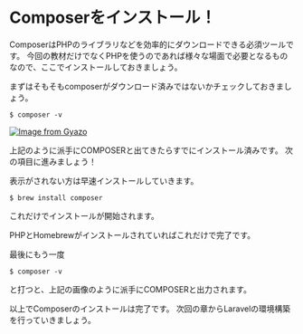 # Composerをインストール！
ComposerはPHPのライブラリなどを効率的にダウンロードできる必須ツールです。
今回の教材だけでなくPHPを使うのであれば様々な場面で必要となるものなので、ここでインストールしておきましょう。

まずはそもそもcomposerがダウンロード済みではないかチェックしておきましょう。
```
$ composer -v

```

[![Image from Gyazo](https://i.gyazo.com/3881d88294d9afe6f5485b386b32deef.jpg)](https://gyazo.com/3881d88294d9afe6f5485b386b32deef)

上記のように派手にCOMPOSERと出てきたらすでにインストール済みです。
次の項目に進みましょう！

表示がされない方は早速インストールしていきます。

```
$ brew install composer

```

これだけでインストールが開始されます。

PHPとHomebrewがインストールされていればこれだけで完了です。

最後にもう一度

```
$ composer -v

```

と打つと、上記の画像のように派手にCOMPOSERと出力されます。

以上でComposerのインストールは完了です。
次回の章からLaravelの環境構築を行っていきましょう。

